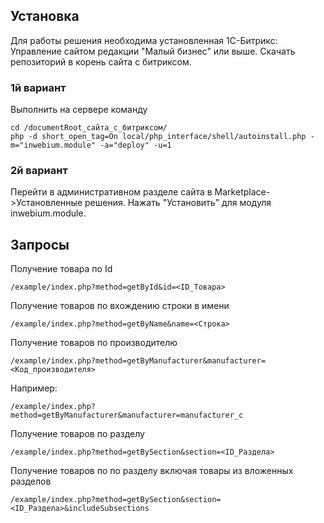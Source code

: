 ## Установка
Для работы решения необходима установленная 1С-Битрикс: Управление сайтом редакции "Малый бизнес" или выше.
Скачать репозиторий в корень сайта с битриксом.

### 1й вариант
Выполнить на сервере команду
```
cd /documentRoot_сайта_с_битриксом/
php -d short_open_tag=On local/php_interface/shell/autoinstall.php -m="inwebium.module" -a="deploy" -u=1
```

### 2й вариант
Перейти в административном разделе сайта в Marketplace->Установленные решения. Нажать "Установить" для модуля inwebium.module.

## Запросы

Получение товара по Id
```
/example/index.php?method=getById&id=<ID_Товара>
```

Получение товаров по вхождению строки в имени
```
/example/index.php?method=getByName&name=<Строка>
```

Получение товаров по производителю
```
/example/index.php?method=getByManufacturer&manufacturer=<Код_производителя>
```
Например:
```
/example/index.php?method=getByManufacturer&manufacturer=manufacturer_c
```

Получение товаров по разделу
```
/example/index.php?method=getBySection&section=<ID_Раздела>
```

Получение товаров по по разделу включая товары из вложенных разделов
```
/example/index.php?method=getBySection&section=<ID_Раздела>&includeSubsections
```